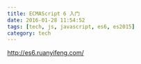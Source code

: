 ```yaml
---
title: ECMAScript 6 入门
date: 2016-01-28 11:54:52
tags: [tech, js, javascript, es6, es2015]
category: tech
---
```


http://es6.ruanyifeng.com/
<!-- more -->
